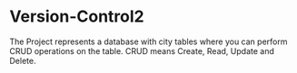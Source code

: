 # Version-Control2
The Project represents a database with city tables where you can perform CRUD operations on the table. CRUD means Create, Read, Update and Delete.
